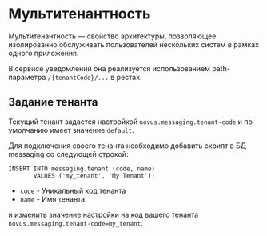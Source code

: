 # Мультитенантность

Мультитенантность — свойство архитектуры, позволяющее изолированно обслуживать пользователей нескольких систем в рамках одного приложения.

В сервисе уведомлений она реализуется использованием path-параметра `/{tenantCode}/...` в рестах.

## Задание тенанта

Текущий тенант задается настройкой `novus.messaging.tenant-code` и по умолчанию имеет значение `default`.

Для подключения своего тенанта необходимо добавить скрипт в БД messaging со следующей строкой:

 ```roomsql
 INSERT INTO messaging.tenant (code, name) 
        VALUES ('my_tenant', 'My Tenant');
 ```

- `code` - Уникальный код тенанта
- `name` - Имя тенанта

и изменить значение настройки на код вашего тенанта `novus.messaging.tenant-code=my_tenant`.